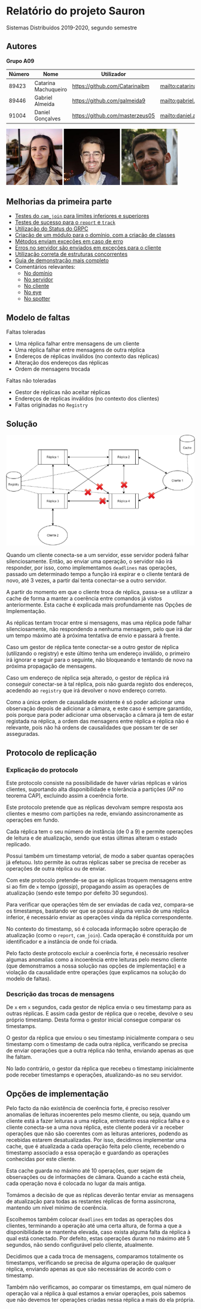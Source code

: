 # Relatório do projeto Sauron

Sistemas Distribuídos 2019-2020, segundo semestre

## Autores
  
**Grupo A09** 

| Número | Nome                 | Utilizador                        | Correio eletrónico                                |
| -------|----------------------|-----------------------------------| --------------------------------------------------|
| 89423  | Catarina Machuqueiro | <https://github.com/Catarinaibm>  | <mailto:catarinamachuqueiro@tecnico.ulisboa.pt>   |
| 89446  | Gabriel Almeida      | <https://github.com/galmeida9>    | <mailto:gabriel.almeida@tecnico.ulisboa.pt>       |
| 91004  | Daniel Gonçalves     | <https://github.com/masterzeus05> | <mailto:daniel.a.goncalves@tecnico.ulisboa.pt>    |

![Catarina](catarina.png) ![Gabriel](gabriel.png) ![Daniel](daniel.png)


## Melhorias da primeira parte

- [Testes do `cam_join` para limites inferiores e superiores](https://github.com/tecnico-distsys/A09-Sauron/commit/b656a724d092cfff34f1389078657b251da2bef7)
- [Testes de sucesso para o `report` e `track`](https://github.com/tecnico-distsys/A09-Sauron/commit/b656a724d092cfff34f1389078657b251da2bef7)
- [Utilização do Status do GRPC](https://github.com/tecnico-distsys/A09-Sauron/commit/b656a724d092cfff34f1389078657b251da2bef7)
- [Criação de um módulo para o domínio, com a criação de classes](https://github.com/tecnico-distsys/A09-Sauron/commit/b656a724d092cfff34f1389078657b251da2bef7)
- [Métodos enviam exceções em caso de erro](https://github.com/tecnico-distsys/A09-Sauron/commit/b656a724d092cfff34f1389078657b251da2bef7)
- [Erros no servidor são enviados em exceções para o cliente](https://github.com/tecnico-distsys/A09-Sauron/commit/b656a724d092cfff34f1389078657b251da2bef7)
- [Utilização correta de estruturas concorrentes](https://github.com/tecnico-distsys/A09-Sauron/commit/55b2f3139079c287b379dad2216786e16ecf4bb4)
- [Guia de demonstração mais completo](https://github.com/tecnico-distsys/A09-Sauron/commit/d3f96f2e78a33454f9158320e7f9fe88641abafc)
- Comentários relevantes:
    - [No domínio](https://github.com/tecnico-distsys/A09-Sauron/commit/78fb65f2a1eb00aefbad52cf0dedd54ecbccc2e1)
    - [No servidor](https://github.com/tecnico-distsys/A09-Sauron/commit/a79c3c869109334701fcffd7adac27e3f7fa5679)
    - [No cliente](https://github.com/tecnico-distsys/A09-Sauron/commit/a79c3c869109334701fcffd7adac27e3f7fa5679)
    - [No eye](https://github.com/tecnico-distsys/A09-Sauron/commit/23ffdb7f2965a8ef2a93f42bd98372d503b018f2)
    - [No spotter](https://github.com/tecnico-distsys/A09-Sauron/commit/75c9f9179a5d79f3fef72cdf483684c6e1260abf)

## Modelo de faltas
Faltas toleradas
- Uma réplica falhar entre mensagens de um cliente
- Uma réplica falhar entre mensagens de outra réplica
- Endereços de réplicas inválidos (no contexto das réplicas)
- Alteração dos endereços das réplicas
- Ordem de mensagens trocada

Faltas não toleradas
- Gestor de réplicas não aceitar réplicas
- Endereços de réplicas inválidos (no contexto dos clientes)
- Faltas originadas no `Registry`


## Solução

![Solução](solution.png)

Quando um cliente conecta-se a um servidor, esse servidor poderá falhar silenciosamente. Então, ao enviar uma operação, o servidor não irá responder, por isso, como implementamos `deadlines` nas operações, passado um determinado tempo a função irá expirar e o cliente tentará de novo, até 3 vezes, a partir daí tenta conectar-se a outro servidor.

A partir do momento em que o cliente troca de réplica, passa-se a utilizar a cache de forma a manter a coerência entre comandos já vistos anteriormente. Esta cache é explicada mais profundamente nas Opções de Implementação.

As réplicas tentam trocar entre si mensagens, mas uma réplica pode falhar silenciosamente, não respondendo a nenhuma mensagem, pelo que irá dar um tempo máximo até à próxima tentativa de envio e passará à frente.

Caso um gestor de réplica tente conectar-se a outro gestor de réplica (utilizando o registry) e este último tenha um endereço inválido, o primeiro irá ignorar e seguir para o seguinte, não bloqueando e tentando de novo na próxima propagação de mensagens.

Caso um endereço de réplica seja alterado, o gestor de réplica irá conseguir conectar-se à tal réplica, pois não guarda registo dos endereços, acedendo ao `registry` que irá devolver o novo endereço correto.

Como a única ordem de causalidade existente é só poder adicionar uma observação depois de adicionar a câmara, e este caso é sempre garantido, pois porque para poder adicionar uma observação a câmara já tem de estar registada na réplica, a ordem das mensagens entre réplica e réplica não é relevante, pois não há ordens de causalidades que possam ter de ser asseguradas.

## Protocolo de replicação

### Explicação do protocolo

Este protocolo consiste na possibilidade de haver várias réplicas e vários clientes, suportando alta disponibilidade e tolerância a partições (AP no teorema CAP), excluindo assim a coerência forte.

Este protocolo pretende que as réplicas devolvam sempre resposta aos clientes e mesmo com partições na rede, enviando assincronamente as operações em fundo.

Cada réplica tem o seu número de instância (de 0 a 9) e permite operações de leitura e de atualização, sendo que estas últimas alteram o estado replicado.

Possui também um timestamp vetorial, de modo a saber quantas operações já efetuou. Isto permite às outras réplicas saber se precisa de receber as operações de outra réplica ou de enviar.

Com este protocolo pretende-se que as réplicas troquem mensagens entre si ao fim de `x` tempo (_gossip_), propagando assim as operações de atualização (sendo este tempo por defeito 30 segundos).

Para verificar que operações têm de ser enviadas de cada vez, compara-se os timestamps, bastando ver que se possui alguma versão de uma réplica inferior, é necessário enviar as operações vinda da réplica correspondente.

No contexto do timestamp, só é colocada informação sobre operação de atualização (como o `report`, `cam_join`). Cada operação é constituída por um identificador e a instância de onde foi criada.

Pelo facto deste protocolo excluir a coerência forte, é necessário resolver algumas anomalias como a incoerência entre leituras pelo mesmo cliente (que demonstramos a nossa solução nas opções de implementação) e a violação da causalidade entre operações (que explicamos na solução do modelo de faltas).

### Descrição das trocas de mensagens

De `x` em `x` segundos, cada gestor de réplica envia o seu timestamp para as outras réplicas. E assim cada gestor de réplica que o recebe, devolve o seu próprio timestamp. Desta forma o gestor inicial consegue comparar os timestamps.

O gestor da réplica que enviou o seu timestamp inicialmente compara o seu timestamp com o timestamp de cada outra réplica, verificando se precisa de enviar operações que a outra réplica não tenha, enviando apenas as que lhe faltam.

No lado contrário, o gestor da réplica que recebeu o timestamp inicialmente pode receber timestamps e operações, atualizando-as no seu servidor.

## Opções de implementação

Pelo facto da não existência de coerência forte, é preciso resolver anomalias de leituras incoerentes pelo mesmo cliente, ou seja, quando um cliente está a fazer leituras a uma réplica, entretanto essa réplica falha e o cliente conecta-se a uma nova réplica, este cliente poderá vir a receber operações que não são coerentes com as leituras anteriores, podendo as recebidas estarem desatualizadas. Por isso, decidimos implementar uma cache, que é atualizada a cada operação feita pelo cliente, recebendo o timestamp associado a essa operação e guardando as operações conhecidas por este cliente.

Esta cache guarda no máximo até 10 operações, quer sejam de observações ou de informações de câmara. Quando a cache está cheia, cada operação nova é colocada no lugar da mais antiga.

Tomámos a decisão de que as réplicas deverão tentar enviar as mensagens de atualização para todas as restantes réplicas de forma assíncrona, mantendo um nível mínimo de coerência.

Escolhemos também colocar `deadlines` em todas as operações dos clientes, terminando a operação até uma certa altura, de forma a que a disponibilidade se mantenha elevada, caso exista alguma falta da réplica à qual está conectado. Por defeito, estas operações duram no máximo até 5 segundos, não sendo configurável pelo cliente, atualmente.

Decidimos que a cada troca de mensagens, comparamos totalmente os timestamps, verificando se precisa de alguma operação de qualquer réplica, enviando apenas as que são necessárias de acordo com o timestamp.

Também não verificamos, ao comparar os timestamps, em qual número de operação vai a réplica à qual estamos a enviar operações, pois sabemos que não devemos ter operações criadas nessa réplica a mais do ela própria.